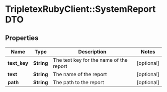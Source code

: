# TripletexRubyClient::SystemReportDTO

## Properties
Name | Type | Description | Notes
------------ | ------------- | ------------- | -------------
**text_key** | **String** | The text key for the name of the report | [optional] 
**text** | **String** | The name of the report | [optional] 
**path** | **String** | The path to the report | [optional] 


